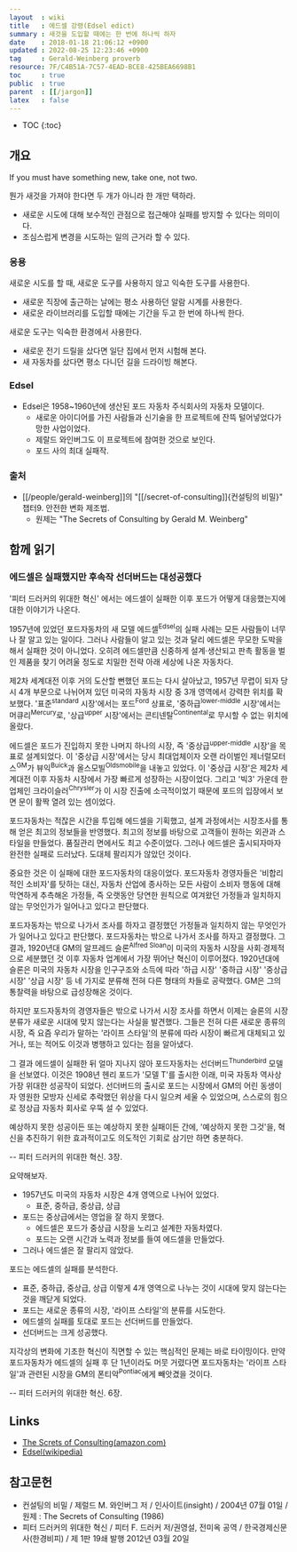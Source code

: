 ```yaml
---
layout  : wiki
title   : 에드셀 강령(Edsel edict)
summary : 새것을 도입할 때에는 한 번에 하나씩 하자
date    : 2018-01-18 21:06:12 +0900
updated : 2022-08-25 12:23:46 +0900
tag     : Gerald-Weinberg proverb
resource: 7F/C4B51A-7C57-4EAD-BCE8-425BEA6698B1
toc     : true
public  : true
parent  : [[/jargon]]
latex   : false
---
```

* TOC
{:toc}

## 개요

>
If you must have something new, take one, not two.
>
뭔가 새것을 가져야 한다면 두 개가 아니라 한 개만 택하라.

* 새로운 시도에 대해 보수적인 관점으로 접근해야 실패를 방지할 수 있다는 의미이다.
* 조심스럽게 변경을 시도하는 일의 근거라 할 수 있다.

### 응용

새로운 시도를 할 때, 새로운 도구를 사용하지 않고 익숙한 도구를 사용한다.

* 새로운 직장에 출근하는 날에는 평소 사용하던 알람 시계를 사용한다.
* 새로운 라이브러리를 도입할 때에는 기간을 두고 한 번에 하나씩 한다.

새로운 도구는 익숙한 환경에서 사용한다.

* 새로운 전기 드릴을 샀다면 일단 집에서 먼저 시험해 본다.
* 새 자동차를 샀다면 평소 다니던 길을 드라이빙 해본다.

### Edsel

* Edsel은 1958~1960년에 생산된 포드 자동차 주식회사의 자동차 모델이다.
    * 새로운 아이디어를 가진 사람들과 신기술을 한 프로젝트에 잔뜩 털어넣었다가 망한 사업이었다.
    * 제랄드 와인버그도 이 프로젝트에 참여한 것으로 보인다.
    * 포드 사의 최대 실패작.

### 출처

* [[/people/gerald-weinberg]]의 "[[/secret-of-consulting]]{컨설팅의 비밀}" 챕터9. 안전한 변화 제조법.
    * 원제는 "The Secrets of Consulting by Gerald M. Weinberg"

## 함께 읽기
### 에드셀은 실패했지만 후속작 선더버드는 대성공했다

'피터 드러커의 위대한 혁신' 에서는 에드셀이 실패한 이후 포드가 어떻게 대응했는지에 대한 이야기가 나온다.

>
1957년에 있었던 포드자동차의 새 모델 에드셀<sup>Edsel</sup>의 실패 사례는 모든 사람들이 너무나 잘 알고 있는 일이다.
그러나 사람들이 알고 있는 것과 달리 에드셀은 무모한 도박을 해서 실패한 것이 아니었다.
오히려 에드셀만큼 신중하게 설계·생산되고 판촉 활동을 벌인 제품을 찾기 어려울 정도로 치밀한 전략 아래 세상에 나온 자동차다.
>
제2차 세계대전 이후 거의 도산할 뻔했던 포드는 다시 살아났고, 1957년 무렵이 되자 당시 4개 부문으로 나뉘어져 있던 미국의 자동차 시장 중 3개 영역에서 강력한 위치를 확보했다.
'표준<sup>standard</sup> 시장'에서는 포드<sup>Ford</sup> 상표로, '중하급<sup>lower-middle</sup> 시장'에서는 머큐리<sup>Mercury</sup>로, '상급<sup>upper</sup> 시장'에서는 콘티넨탈<sup>Continental</sup>로 무시할 수 없는 위치에 올랐다.
>
에드셀은 포드가 진입하지 못한 나머지 하나의 시장, 즉 '중상급<sup>upper-middle</sup> 시장'을 목표로 설계되었다.
이 '중상급 시장'에서는 당시 최대업체이자 오랜 라이벌인 제너럴모터스<sup>GM</sup>가 뷰익<sup>Buick</sup>과 올스모빌<sup>Oldsmobile</sup>을 내놓고 있었다.
이 '중상급 시장'은 제2차 세계대전 이후 자동차 시장에서 가장 빠르게 성장하는 시장이었다.
그리고 '빅3' 가운데 한 업체인 크라이슬러<sup>Chrysler</sup>가 이 시장 진출에 소극적이었기 때문에 포드의 입장에서 보면 문이 활짝 열려 있는 셈이었다.
>
포드자동차는 적잖은 시간을 투입해 에드셀을 기획했고, 설계 과정에서는 시장조사를 통해 얻은 최고의 정보들을 반영했다.
최고의 정보를 바탕으로 고객들이 원하는 외관과 스타일을 만들었다.
품질관리 면에서도 최고 수준이었다.
그러나 에드셀은 출시되자마자 완전한 실패로 드러났다.
도대체 팔리지가 않았던 것이다.
>
중요한 것은 이 실패에 대한 포드자동차의 대응이었다.
포드자동차 경영자들은 '비합리적인 소비자'를 탓하는 대신, 자동차 산업에 종사하는 모든 사람이 소비자 행동에 대해 막연하게 추측해온 가정들, 즉 오랫동안 당연한 원칙으로 여겨왔던 가정들과 일치하지 않는 무엇인가가 일어나고 있다고 판단했다.
>
포드자동차는 밖으로 나가서 조사를 하자고 결정했던 가정들과 일치하지 않는 무엇인가가 일어나고 있다고 판단했다.
포드자동차는 밖으로 나가서 조사를 하자고 결정했다.
그 결과, 1920년대 GM의 알프레드 슬론<sup>Alfred Sloan</sup>이 미국의 자동차 시장을 사회·경제적으로 세분했던 것 이후 자동차 업계에서 가장 뛰어난 혁신이 이루어졌다.
1920년대에 슬론은 미국의 자동차 시장을 인구구조와 소득에 따라 '하급 시장' '중하급 시장' '중상급 시장' '상급 시장' 등 네 가지로 분류해 전혀 다른 형태의 차들로 공략했다.
GM은 그의 통찰력을 바탕으로 급성장해온 것이다.
>
하지만 포드자동차의 경영자들은 밖으로 나가서 시장 조사를 하면서 이제는 슬론의 시장 분류가 새로운 시대에 맞지 않는다는 사실을 발견했다.
그들은 전혀 다른 새로운 종류의 시장, 즉 요즘 우리가 말하는 '라이프 스타일'의 분류에 따라 시장이 빠르게 대체되고 있거나, 또는 적어도 이것과 병행하고 있다는 점을 알아냈다.
>
그 결과 에드셀이 실패한 뒤 얼마 지나지 않아 포드자동차는 선더버드<sup>Thunderbird</sup> 모델을 선보였다.
이것은 1908년 헨리 포드가 '모델 T'를 출시한 이래, 미국 자동차 역사상 가장 위대한 성공작이 되었다.
선더버드의 출시로 포드는 시장에서 GM의 어린 동생이자 영원한 모방자 신세로 추락했던 위상을 다시 일으켜 세울 수 있었으며, 스스로의 힘으로 정상급 자동차 회사로 우뚝 설 수 있었다.
>
예상하지 못한 성공이든 또는 예상하지 못한 실패이든 간에, '예상하지 못한 그것'을, 혁신을 추진하기 위한 효과적이고도 의도적인 기회로 삼기만 하면 충분하다.
>
-- 피터 드러커의 위대한 혁신. 3장.

요약해보자.

- 1957년도 미국의 자동차 시장은 4개 영역으로 나뉘어 있었다.
    - 표준, 중하급, 중상급, 상급
- 포드는 중상급에서는 영업을 잘 하지 못했다.
    - 에드셀은 포드가 중상급 시장을 노리고 설계한 자동차였다.
    - 포드는 오랜 시간과 노력과 정보를 들여 에드셀을 만들었다.
- 그러나 에드셀은 잘 팔리지 않았다.

포드는 에드셀의 실패를 분석한다.

- 표준, 중하급, 중상급, 상급 이렇게 4개 영역으로 나누는 것이 시대에 맞지 않는다는 것을 깨닫게 되었다.
- 포드는 새로운 종류의 시장, '라이프 스타일'의 분류를 시도한다.
- 에드셀의 실패를 토대로 포드는 선더버드를 만들었다.
- 선더버드는 크게 성공했다.

>
지각상의 변화에 기초한 혁신이 직면할 수 있는 핵심적인 문제는 바로 타이밍이다.
만약 포드자동차가 에드셀의 실패 후 단 1년이라도 머뭇 거렸다면 포드자동차는 '라이프 스타일'과 관련된 시장을 GM의 폰티악<sup>Pontiac</sup>에게 빼앗겼을 것이다.
>
-- 피터 드러커의 위대한 혁신. 6장.

## Links

* [The Screts of Consulting(amazon.com)](https://www.amazon.com/Secrets-Consulting-Gerald-M-Weinberg/dp/B00F0ZZQOK )
* [Edsel(wikipedia)](https://en.wikipedia.org/wiki/Edsel )

## 참고문헌

- 컨설팅의 비밀 / 제럴드 M. 와인버그 저 / 인사이트(insight) / 2004년 07월 01일 / 원제 : The Secrets of Consulting (1986)
- 피터 드러커의 위대한 혁신 / 피터 F. 드러커 저/권영설, 전미옥 공역 / 한국경제신문사(한경비피) / 제 1판 19쇄 발행 2012년 03월 20일
